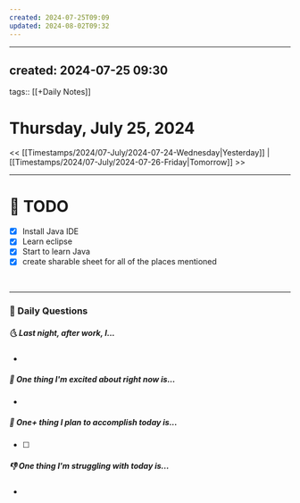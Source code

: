```yaml
---
created: 2024-07-25T09:09
updated: 2024-08-02T09:32
---
```

---
created: 2024-07-25 09:30
---
tags:: [[+Daily Notes]]

# Thursday, July 25, 2024

<< [[Timestamps/2024/07-July/2024-07-24-Wednesday|Yesterday]] | [[Timestamps/2024/07-July/2024-07-26-Friday|Tomorrow]] >>

---
# 📝 TODO
- [x] Install Java IDE
- [x] Learn eclipse
- [x] Start to learn Java
- [x] create sharable sheet for all of the places mentioned 
<br>


---
### 📅 Daily Questions
##### 🌜 Last night, after work, I...
- 

##### 🙌 One thing I'm excited about right now is...
- 

##### 🚀 One+ thing I plan to accomplish today is...
- [ ] 

##### 👎 One thing I'm struggling with today is...
- 

